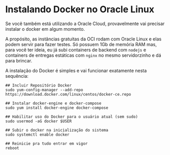 # Instalando Docker no Oracle Linux

Se você também está utilizando a Oracle Cloud, provavelmente vai precisar instalar o docker em algum momento.

A propósito, as instâncias gratuitas da OCI rodam com Oracle Linux e elas podem servir para fazer testes. Só possuem 1Gb de memória RAM mas, para você ter ideia, eu já subi containers de backend com `nodejs` e containers de entregas estáticas com `nginx` no mesmo servidorzinho e dá para brincar.

A instalação do Docker é simples e vai funcionar exatamente nesta sequência:

```  
## Incluir Repositório Docker
sudo yum-config-manager --add-repo https://download.docker.com/linux/centos/docker-ce.repo

## Instalar docker-engine e docker-compose
sudo yum install docker-engine docker-compose

## Habilitar uso do Docker para o usuário atual (sem sudo)
sudo usermod -aG docker $USER

## Subir o docker na inicialização do sistema
sudo systemctl enable docker

## Reinicie pra tudo entrar em vigor
reboot
```
